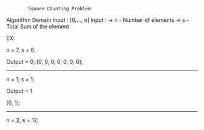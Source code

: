 

			Square COunting Problem:


Algorithm Domain Input : [0,..., n]
input :
-> n - Number of elements 
-> s - Total Sum of the element


EX: 

n = 7, s = 0;

Output = 0;
[0, 0, 0, 0, 0, 0, 0];

-------

n = 1; s = 1;

Output = 1

[0, 1];

---------
n = 2; s = 12;




